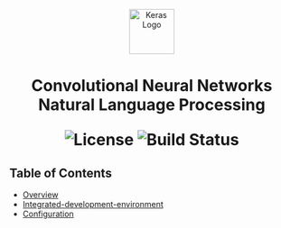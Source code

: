 <p align="center">
  <img src="https://keras.io/img/logo-small.png" alt="Keras Logo" width="80">
</p>

<h1 align="center"> Convolutional Neural Networks Natural Language Processing</h>

<p align="center">
  <img alt="License" src="https://img.shields.io/badge/license-MIT-blue.svg">
  <img alt="Build Status" src="https://img.shields.io/badge/build-passing-teal.svg">
</p>

## Table of Contents

- [Overview](#overview)
- [Integrated-development-environment](#integrated-development-environment)
- [Configuration](#configuration)
